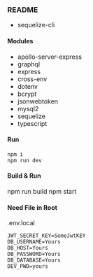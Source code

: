 ### README

* sequelize-cli

#### Modules
- apollo-server-express
- graphql
- express
- cross-env
- dotenv
- bcrypt
- jsonwebtoken
- mysql2
- sequelize
- typescript

#### Run
```
npm i
npm run dev
```

#### Build & Run
npm run build
npm start

#### Need File in Root
.env.local
```
JWT_SECRET_KEY=SomeJwtKEY
DB_USERNAME=Yours
DB_HOST=Yours
DB_PASSWORD=Yours
DB_DATABASE=Yours
DEV_PWD=yours
```